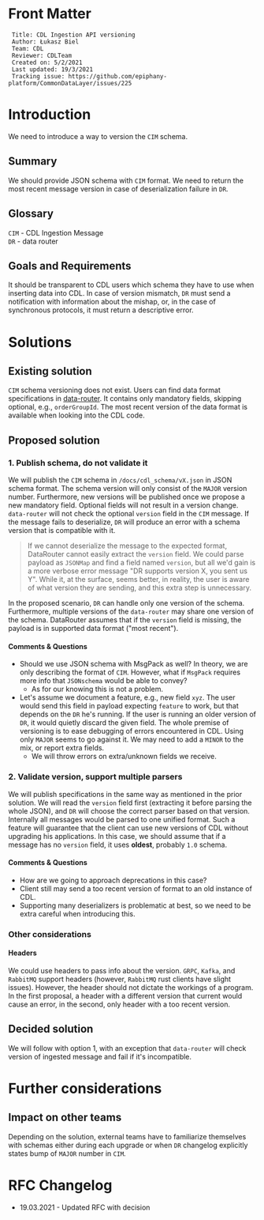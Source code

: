 # Front Matter

```
 Title: CDL Ingestion API versioning
 Author: Łukasz Biel
 Team: CDL
 Reviewer: CDLTeam
 Created on: 5/2/2021
 Last updated: 19/3/2021
 Tracking issue: https://github.com/epiphany-platform/CommonDataLayer/issues/225
```

# Introduction

We need to introduce a way to version the `CIM` schema.

## Summary

We should provide JSON schema with `CIM` format.
We need to return the most recent message version in case of deserialization failure in `DR`.

## Glossary

`CIM` - CDL Ingestion Message \
`DR` - data router

## Goals and Requirements

It should be transparent to CDL users which schema they have to use when inserting data into CDL.
In case of version mismatch, `DR` must send a notification with information about the mishap, or,
in the case of synchronous protocols, it must return a descriptive error.

# Solutions

## Existing solution

`CIM` schema versioning does not exist.
Users can find data format specifications in [data-router][data-router-readme].
It contains only mandatory fields, skipping optional, e.g., `orderGroupId`.
The most recent version of the data format is available when looking into the CDL code.

## Proposed solution

### 1. Publish schema, do not validate it

We will publish the `CIM` schema in `/docs/cdl_schema/vX.json` in JSON schema format.
The schema version will only consist of the `MAJOR` version number.
Furthermore, new versions will be published once we propose a new mandatory field.
Optional fields will not result in a version change.
`data-router` will not check the optional `version` field in the `CIM` message.
If the message fails to deserialize, `DR` will produce an error with a schema version that is compatible with it.

> If we cannot deserialize the message to the expected format, DataRouter cannot easily extract the `version` field.
We could parse payload as `JSONMap` and find a field named `version`, but all we'd gain is a more verbose error
message "DR supports version X, you sent us Y". While it, at the surface, seems better, in reality,
the user is aware of what version they are sending, and this extra step is unnecessary.

In the proposed scenario, `DR` can handle only one version of the schema.
Furthermore, multiple versions of the `data-router` may share one version of the schema.
DataRouter assumes that if the `version` field is missing, the payload is in supported data format ("most recent").

#### Comments & Questions

* Should we use JSON schema with MsgPack as well? In theory, we are only describing the format of `CIM`.
  However, what if `MsgPack` requires more info that `JSONschema` would be able to convey?
  * As for our knowing this is not a problem.
* Let's assume we document a feature, e.g., new field `xyz`.
  The user would send this field in payload expecting `feature` to work, but that depends on the `DR` he's running.
  If the user is running an older version of `DR`, it would quietly discard the given field.
  The whole premise of versioning is to ease debugging of errors encountered in CDL.
  Using only `MAJOR` seems to go against it. We may need to add a `MINOR` to the mix, or report extra fields.
  * We will throw errors on extra/unknown fields we receive.

### 2. Validate version, support multiple parsers

We will publish specifications in the same way as mentioned in the prior solution.
We will read the `version` field first (extracting it before parsing the whole JSON), and `DR` will choose the correct parser based on that version.
Internally all messages would be parsed to one unified format.
Such a feature will guarantee that the client can use new versions of CDL without upgrading his applications.
In this case, we should assume that if a message has no `version` field, it uses **oldest**, probably `1.0` schema.

#### Comments & Questions
* How are we going to approach deprecations in this case?
* Client still may send a too recent version of format to an old instance of CDL.
* Supporting many deserializers is problematic at best, so we need to be extra careful when introducing this.

### Other considerations

#### Headers
We could use headers to pass info about the version.
`GRPC`, `Kafka`, and `RabbitMQ` support headers (however, `RabbitMQ` rust clients have slight issues).
However, the header should not dictate the workings of a program. In the first proposal,
a header with a different version that current would cause an error,
in the second, only header with a too recent version.

## Decided solution

We will follow with option 1, with an exception that `data-router` will check version of ingested message and fail if it's incompatible.

# Further considerations
## Impact on other teams
Depending on the solution, external teams have to familiarize themselves with schemas either
during each upgrade or when `DR` changelog explicitly states bump of `MAJOR` number in `CIM`.

# RFC Changelog

* 19.03.2021 - Updated RFC with decision

[data-router-readme]: ../data_router.md
